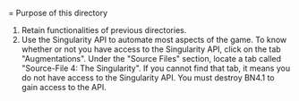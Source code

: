 = Purpose of this directory
1. Retain functionalities of previous directories.
1. Use the Singularity API to automate most aspects of the game.  To know
   whether or not you have access to the Singularity API, click on the tab
   "Augmentations".  Under the "Source Files" section, locate a tab called
   "Source-File 4: The Singularity".  If you cannot find that tab, it means you
   do not have access to the Singularity API.  You must destroy BN4.1 to gain
   access to the API.
